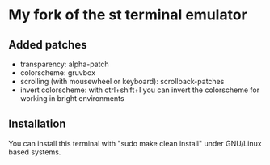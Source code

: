 # My fork of the st terminal emulator
## Added patches
* transparency: alpha-patch
* colorscheme: gruvbox
* scrolling (with mousewheel or keyboard): scrollback-patches
* invert colorscheme: with ctrl+shift+I you can invert the colorscheme for working in bright environments

## Installation
You can install this terminal with "sudo make clean install" under GNU/Linux based systems.
